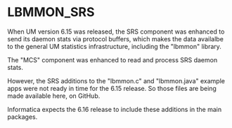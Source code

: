 # LBMMON_SRS

When UM version 6.15 was released, the SRS component was enhanced to
send its daemon stats via protocol buffers,
which makes the data availalbe to the general UM statistics
infrastructure, including the "lbmmon" library.

The "MCS" component was enhanced to read and process SRS daemon stats.

However, the SRS additions to the "lbmmon.c" and "lbmmon.java" example apps
were not ready in time for the 6.15 release.
So those files are being made available here, on GitHub.

Informatica expects the 6.16 release to include these additions
in the main packages.
